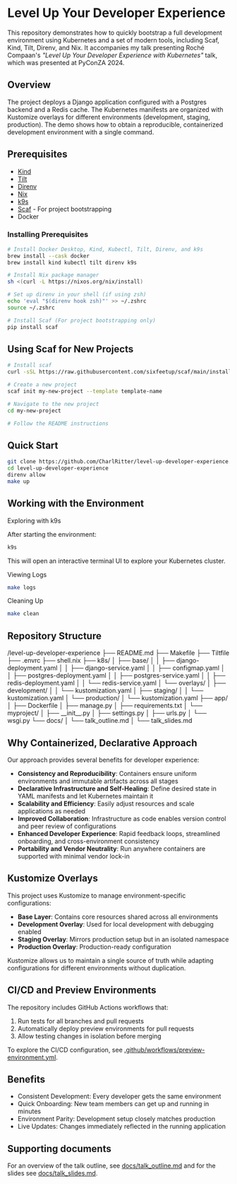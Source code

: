 
# Level Up Your Developer Experience

This repository demonstrates how to quickly bootstrap a full development environment using Kubernetes and a set of modern tools, including Scaf, Kind, Tilt, Direnv, and Nix. It accompanies my talk presenting Roché Compaan's _"Level Up Your Developer Experience with Kubernetes"_ talk, which was presented at PyConZA 2024.

## Overview

The project deploys a Django application configured with a Postgres backend and a Redis cache. The Kubernetes manifests are organized with Kustomize overlays for different environments (development, staging, production). The demo shows how to obtain a reproducible, containerized development environment with a single command.

## Prerequisites

- [Kind](https://kind.sigs.k8s.io)
- [Tilt](https://tilt.dev)
- [Direnv](https://direnv.net)
- [Nix](https://nixos.org)
- [k9s](https://k9scli.io)
- [Scaf](https://github.com/sixfeetup/scaf/) - For project bootstrapping
- Docker

### Installing Prerequisites

```bash
# Install Docker Desktop, Kind, Kubectl, Tilt, Direnv, and k9s
brew install --cask docker
brew install kind kubectl tilt direnv k9s

# Install Nix package manager
sh <(curl -L https://nixos.org/nix/install)

# Set up direnv in your shell (if using zsh)
echo 'eval "$(direnv hook zsh)"' >> ~/.zshrc
source ~/.zshrc

# Install Scaf (For project bootstrapping only)
pip install scaf
```

## Using Scaf for New Projects

```bash
# Install scaf
curl -sSL https://raw.githubusercontent.com/sixfeetup/scaf/main/install.sh | bash

# Create a new project
scaf init my-new-project --template template-name

# Navigate to the new project
cd my-new-project

# Follow the README instructions
```

## Quick Start

```bash
git clone https://github.com/CharlRitter/level-up-developer-experience.git
cd level-up-developer-experience
direnv allow
make up
```

## Working with the Environment

Exploring with k9s

After starting the environment:
```bash
k9s
```

This will open an interactive terminal UI to explore your Kubernetes cluster.

Viewing Logs
```bash
make logs
```
Cleaning Up
```bash
make clean
```

## Repository Structure

/level-up-developer-experience
 ├── README.md
 ├── Makefile
 ├── Tiltfile
 ├── .envrc
 ├── shell.nix
 ├── k8s/
 │ ├── base/
 │ │ ├── django-deployment.yaml
 │ │ ├── django-service.yaml
 │ │ ├── configmap.yaml
 │ │ ├── postgres-deployment.yaml
 │ │ ├── postgres-service.yaml
 │ │ ├── redis-deployment.yaml
 │ │ └── redis-service.yaml
 │ └── overlays/
 │ ├── development/
 │ │ └── kustomization.yaml
 │ ├── staging/
 │ │ └── kustomization.yaml
 │ └── production/
 │ └── kustomization.yaml
 ├── app/
 │ ├── Dockerfile
 │ ├── manage.py
 │ ├── requirements.txt
 │ └── myproject/
 │    ├── \_\_init\_\_.py
 │    ├── settings.py
 │    ├── urls.py
 │    └── wsgi.py
 └── docs/
 │ └── talk_outline.md
 │ └── talk_slides.md

## Why Containerized, Declarative Approach

Our approach provides several benefits for developer experience:

- **Consistency and Reproducibility**: Containers ensure uniform environments and immutable artifacts across all stages
- **Declarative Infrastructure and Self-Healing**: Define desired state in YAML manifests and let Kubernetes maintain it
- **Scalability and Efficiency**: Easily adjust resources and scale applications as needed
- **Improved Collaboration**: Infrastructure as code enables version control and peer review of configurations
- **Enhanced Developer Experience**: Rapid feedback loops, streamlined onboarding, and cross-environment consistency
- **Portability and Vendor Neutrality**: Run anywhere containers are supported with minimal vendor lock-in

## Kustomize Overlays

This project uses Kustomize to manage environment-specific configurations:

- **Base Layer**: Contains core resources shared across all environments
- **Development Overlay**: Used for local development with debugging enabled
- **Staging Overlay**: Mirrors production setup but in an isolated namespace
- **Production Overlay**: Production-ready configuration

Kustomize allows us to maintain a single source of truth while adapting configurations for different environments without duplication.

## CI/CD and Preview Environments

The repository includes GitHub Actions workflows that:

1. Run tests for all branches and pull requests
2. Automatically deploy preview environments for pull requests
3. Allow testing changes in isolation before merging

To explore the CI/CD configuration, see [.github/workflows/preview-environment.yml](./.github/workflows/preview-environment.yml).

 ## Benefits

- Consistent Development: Every developer gets the same environment
- Quick Onboarding: New team members can get up and running in minutes
- Environment Parity: Development setup closely matches production
- Live Updates: Changes immediately reflected in the running application

## Supporting documents

For an overview of the talk outline, see [docs/talk_outline.md](./docs/talk_outline.md) and for the slides see [docs/talk_slides.md](./docs/talk_slides.md).
